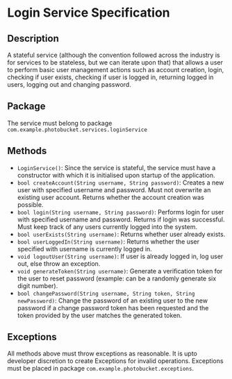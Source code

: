 # Login Service Specification
  
## Description
A stateful service (although the convention followed across the industry is for services to be stateless, but we can iterate upon that) that allows a user to perform basic user management actions such as account creation, login, checking if user exists, checking if user is logged in, returning logged in users, logging out and changing password.   
  
## Package
The service must belong to package `com.example.photobucket.services.loginService`  
  
## Methods
- `LoginService()`: Since the service is stateful, the service must have a constructor with which it is initialised upon startup of the application.
- `bool createAccount(String username, String password)`: Creates a new user with specified username and password. Must not overwrite an existing user account. Returns whether the account creation was possible.
- `bool login(String username, String password)`: Performs login for user with specified username and password. Returns if login was successful. Must keep track of any users currently logged into the system.
- `bool userExists(String username)`: Returns whether user already exists.
- `bool userLoggedIn(String username)`: Returns whether the user specified with username is currently logged in. 
- `void logoutUser(String username)`: If user is already logged in, log user out, else throw an exception.
- `void generateToken(String username)`: Generate a verification token for the user to reset password (example: can be a randomly generate six digit number).
- `bool changePassword(String username, String token, String newPassword)`: Change the password of an existing user to the new password if a change password token has been requested and the token provided by the user matches the generated token.
  
## Exceptions
All methods above must throw exceptions as reasonable. It is upto developer discretion to create Exceptions for invalid operations. Exceptions must be placed in package `com.example.photobucket.exceptions`.
